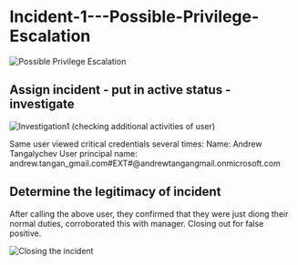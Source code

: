 # Incident-1---Possible-Privilege-Escalation

![Possible Privilege Escalation](https://github.com/AndrewTanga/ncident-3---Possible-Privilege-Escalation/assets/93886645/f12252fe-123f-41eb-8137-07a9a83a62a6)

## Assign incident - put in active status - investigate
![Investigation1](https://github.com/AndrewTanga/ncident-3---Possible-Privilege-Escalation/assets/93886645/08c9e048-f8dd-4708-a9cd-9031277c17a3)
(checking additional activities of user)

Same user viewed critical credentials several times:
Name: Andrew Tangalychev
User principal name: andrew.tangan_gmail.com#EXT#@andrewtangangmail.onmicrosoft.com

## Determine the legitimacy of incident
After calling the above user, they confirmed that they were just diong their normal duties, corroborated this with manager. Closing out for false positive.

![Closing the incident](https://github.com/AndrewTanga/ncident-3---Possible-Privilege-Escalation/assets/93886645/d83dc364-44fa-4455-b575-955ac842c0fd)
